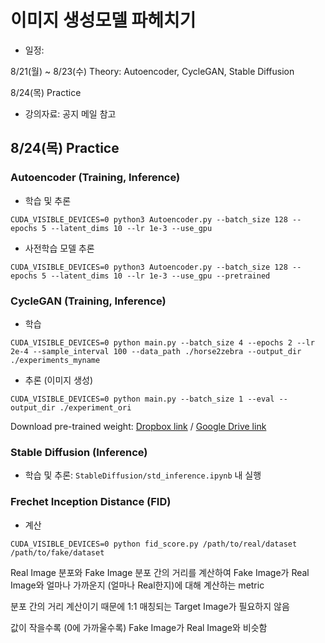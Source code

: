 # 이미지 생성모델 파헤치기

- 일정: 

8/21(월) ~ 8/23(수) Theory: Autoencoder, CycleGAN, Stable Diffusion

8/24(목) Practice

- 강의자료: 공지 메일 참고

## 8/24(목) Practice
### Autoencoder (Training, Inference)
- 학습 및 추론
```
CUDA_VISIBLE_DEVICES=0 python3 Autoencoder.py --batch_size 128 --epochs 5 --latent_dims 10 --lr 1e-3 --use_gpu
```
- 사전학습 모델 추론
```
CUDA_VISIBLE_DEVICES=0 python3 Autoencoder.py --batch_size 128 --epochs 5 --latent_dims 10 --lr 1e-3 --use_gpu --pretrained
```

### CycleGAN (Training, Inference)
- 학습
```
CUDA_VISIBLE_DEVICES=0 python main.py --batch_size 4 --epochs 2 --lr 2e-4 --sample_interval 100 --data_path ./horse2zebra --output_dir ./experiments_myname
```

- 추론 (이미지 생성)
```
CUDA_VISIBLE_DEVICES=0 python main.py --batch_size 1 --eval --output_dir ./experiment_ori
```

Download pre-trained weight:
[Dropbox link](https://www.dropbox.com/scl/fi/5z3ouo4wqgqdmew121hx5/checkpoint_latest.pth?rlkey=lmj57wahde84gdgfec2m9m8ct&dl=0) / 
[Google Drive link](https://drive.google.com/file/d/1e0ojGThhunYNNT7CKiAguU2W8ySk8Zs1/view?usp=sharing)
### Stable Diffusion (Inference)
- 학습 및 추론: ```StableDiffusion/std_inference.ipynb``` 내 실행

### Frechet Inception Distance (FID)
- 계산
```
CUDA_VISIBLE_DEVICES=0 python fid_score.py /path/to/real/dataset /path/to/fake/dataset
```
Real Image 분포와 Fake Image 분포 간의 거리를 계산하여 Fake Image가 Real Image와 얼마나 가까운지 (얼마나 Real한지)에 대해 계산하는 metric

분포 간의 거리 계산이기 때문에 1:1 매칭되는 Target Image가 필요하지 않음

값이 작을수록 (0에 가까울수록) Fake Image가 Real Image와 비슷함